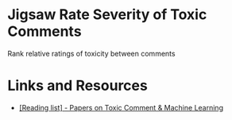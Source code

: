 # Jigsaw Rate Severity of Toxic Comments
 Rank relative ratings of toxicity between comments

# Links and Resources
- [[Reading list] - Papers on Toxic Comment & Machine Learning](https://www.kaggle.com/c/jigsaw-toxic-severity-rating/discussion/286329)
